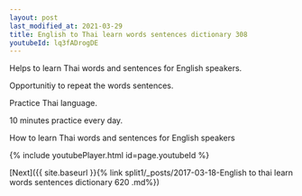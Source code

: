 ```yaml
---
layout: post
last_modified_at: 2021-03-29
title: English to Thai learn words sentences dictionary 308 
youtubeId: lq3fADrogDE
---
```

 
 
Helps to learn Thai words and sentences for English speakers.

Opportunitiy to repeat the words sentences. 

Practice Thai language. 
 
10 minutes practice every day. 
 
How to learn Thai words and sentences for English speakers 
 
{% include youtubePlayer.html id=page.youtubeId %}
 
 
[Next]({{ site.baseurl }}{% link  split1/_posts/2017-03-18-English to thai learn words sentences dictionary 620 .md%})
 
